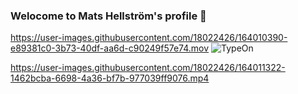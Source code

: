 ### Welocome to Mats Hellström's profile 👋
https://user-images.githubusercontent.com/18022426/164010390-e89381c0-3b73-40df-aa6d-c90249f57e74.mov
![TypeOn](https://user-images.githubusercontent.com/18022426/163988754-1b9da7f3-4333-42d4-ae5e-022189db7195.svg)





https://user-images.githubusercontent.com/18022426/164011322-1462bcba-6698-4a36-bf7b-977039ff9076.mp4





<!--




**mahe54/mahe54** is a ✨ _special_ ✨ repository because its `README.md` (this file) appears on your GitHub profile.

Here are some ideas to get you started:

- 🔭 I’m currently working on ...
- 🌱 I’m currently learning ...
- 👯 I’m looking to collaborate on ...
- 🤔 I’m looking for help with ...
- 💬 Ask me about ...
- 📫 How to reach me: ...
- 😄 Pronouns: ...
- ⚡ Fun fact: ...
-->

